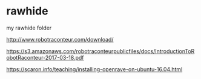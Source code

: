 # rawhide
my rawhide folder

http://www.robotraconteur.com/download/

https://s3.amazonaws.com/robotraconteurpublicfiles/docs/IntroductionToRobotRaconteur-2017-03-18.pdf

https://scaron.info/teaching/installing-openrave-on-ubuntu-16.04.html

